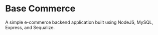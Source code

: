 # Base Commerce

A simple e-commerce backend application built using NodeJS, MySQL, Express, and Sequalize.

